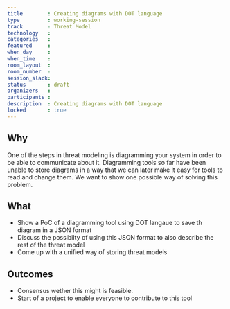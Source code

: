 ```yaml
---
title        : Creating diagrams with DOT language
type         : working-session
track        : Threat Model
technology   :
categories   :
featured     :
when_day     :
when_time    :
room_layout  :
room_number  :
session_slack:
status       : draft
organizers   :
participants :
description  : Creating diagrams with DOT language
locked       : true
---
```


## Why

One of the steps in threat modeling is diagramming your system in order to be able to communicate about it. Diagramming tools so far have been unable to store diagrams in a way that we can later make it easy for tools to read and change them.
We want to show one possible way of solving this problem.

## What

 - Show a PoC of a diagramming tool using DOT langaue to save th diagram in a JSON format
 - Discuss the possibilty of using this JSON format to also describe the rest of the threat model
 - Come up with a unified way of storing threat models

## Outcomes

- Consensus wether this might is feasible.
- Start of a project to enable everyone to contribute to this tool
